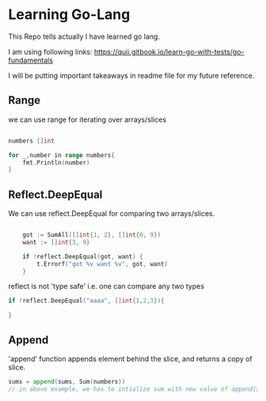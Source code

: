 # Learning Go-Lang

This Repo tells actually I have learned go lang. 

I am using following links:
https://quii.gitbook.io/learn-go-with-tests/go-fundamentals


I will be putting important takeaways in readme file for my future reference. 

## Range
we can use range for iterating over arrays/slices

```go

numbers []int

for _,number in range numbers{
    fmt.Println(number)
}
```

## Reflect.DeepEqual

We can use reflect.DeepEqual for comparing two arrays/slices.

```go

    got := SumAll([]int{1, 2}, []int{0, 9})
    want := []int{3, 9}

    if !reflect.DeepEqual(got, want) {
        t.Errorf("got %v want %v", got, want)
    }

```
reflect is not 'type safe' i.e. one can compare any two types

```go
if !reflect.DeepEqual("aaaa", []int{1,2,3}){

}
```

## Append

'append' function appends element behind the slice, and returns a copy of slice. 

```go
sums = append(sums, Sum(numbers))
// in above example, we has to intialize sum with new value of append(sums, Sum(numers)) because it doesn't itself appends in sums.. append function sends a copy
```
